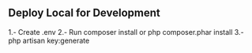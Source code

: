 ## Deploy Local for Development
1.- Create  .env
2.- Run composer install or php composer.phar install
3.- php artisan key:generate